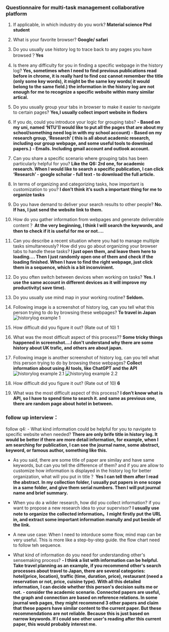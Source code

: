 ### Questionnaire for multi-task management collaborative platform

1.	If applicable, in which industry do you work? **Material science Phd student**
2.	What is your favorite browser? **Google/ safari**
3.	Do you usually use history log to trace back to any pages you have browsed？**Yes**
4.	Is there any difficulty for you in finding a specific webpage in the history log?
**Yes, sometimes when I need to find previous publications read before in chrome, it is really hard to find coz cannot remember the title (only some key words), it might be the same key words( it would belong to the same field.) the information in the history log are not enough for me to recognize a specific website within many similar artical.**
5.	Do you usually group your tabs in browser to make it easier to navigate to certain pages?
**Yes,I usually collect import website in floders**
6.	If you do, could you introduce your logic for grouping tabs?
**-  Based on my uni, named ‘NTU’(I would like to put all the pages that are about my school/something need log in with my school account)**
**-  Based on my research group, ‘Research’ ( this is all about academic research, including our group webpage, and some useful tools to download papers.)**
**-  Emails. Including gmail account and outlook account.**
7.	Can you share a specific scenario where grouping tabs has been particularly helpful for you?
**Like the Q6: 2rd one, for academic research. When I would like to search a specific publication, I can click ‘Research’ - google scholar - full text - to download the full article.**
8.	In terms of organizing and categorizing tasks, how important is customization to you? **I don’t think it’s such a important thing for me to organize tasks**
9.	Do you have demand to deliver your search results to other people?
**No. If has, I just send the website link to them.**
10.	How do you gather information from webpages and generate deliverable content？
**At the very beginning, I think I will search the keywords, and then to check if it is useful for me or not….**
11.	Can you describe a recent situation where you had to manage multiple tasks simultaneously? How did you go about organizing your browser tabs to handle these tasks? **I just open them, and leave them here to loading…. Then I just randomly open one of them and check if the loading finished. When I have to find the right webpage, just click them in a sequence, which is a bit inconvinient.**

12.	Do you often switch between devices when working on tasks?
**Yes. I use the same account in different devices as it will improve my productivity( save time).**
13.	Do you usually use mind map in your working routine?
**Seldom.**
14.	Following image is a screenshot of history log, can you tell what this person trying to do by browsing these webpages? **To travel in Japan**
![historylog example 1](https://github.com/Vis4Sense/student-projects/blob/main/2023-2024/jiaqi-li/interview/example_1.png)

15.	How difficult did you figure it out? (Rate out of 10)
1
16.	What was the most difficult aspect of this process??
**Some tricky things happened in screenshot….I don't understand why there are some history about UK trafic, and others are about japan.**
17.	Following image is another screenshot of history log, can you tell what this person trying to do by browsing these webpages? **Collect information about using AI tools, like ChatGPT and the API**
![historylog example 2.1](https://github.com/Vis4Sense/student-projects/blob/main/2023-2024/jiaqi-li/interview/example_2_1.png)
![historylog example 2.2](https://github.com/Vis4Sense/student-projects/blob/main/2023-2024/jiaqi-li/interview/example_2_2.png)
 
18.	How difficult did you figure it out? (Rate out of 10)
**6**
19.	What was the most difficult aspect of this process?  **I don’t know what is API, so I have to spend time to search it. and same as previous one, there are random page about hotel in between.**


### follow up interview：

follow q4: 
      - What kind information could be helpful for you to navigate to specific website when needed? **There are only brife title in history log. It would be better if there are more detail information, for example, when I am searching for publication, I can see the journal name, some abstract, keyword, or famous author, something like this.**

- As you said, there are some title of paper are similay and have same keywords, but can you tell the difference of them? and if you are allow to customize how information is displayed in the history log for better organization, what will you put in title？ 
**Yes I can tell them after I read the abstract. In my collection folder, I usually put papers in one scope in a same folder, and give them serial numbers. Then I will put journal name and brief summary.**

- When you do a wilder research, how did you collect information? if you want to propose a new research idea to your supervisor? 
**I usually use note to organize the collected information。I might firstly put the URL in, and extract some important information manully and put beside of the link.**

- A new use case: When I need to intorduce some flow, mind map can be very useful. This is more like a step-by-step guide. the flow chart need to follow teh sequence. 

- What kind of information do you need for understanding other's sensemaking process? 
      **- I think a list with information can be helpful. Take travel planning as an example, if you recommend other's search processes about travel to Japan, there are several categories: hotel(price, location), traffic (time, duration, price), restaurant (need a reservation or not, price, cuisine type). With all this detailed information, I can decide whether this person's decision suits me or not.**
      **- consider the academic scenario. Connected papers are useful, the graph and connection are based on reference relations. In some journal web pages, they might recommend 3 other papers and claim that these papers have similar content to the current paper. But these recommendations are not reliable. Because this is just based on narrow keywords. If I could see other user's reading after this current paper, this would probably interest me.** 

          